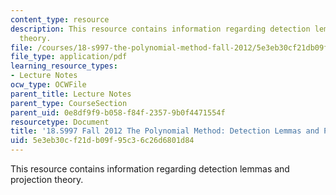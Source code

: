 ```yaml
---
content_type: resource
description: This resource contains information regarding detection lemmas and projection
  theory.
file: /courses/18-s997-the-polynomial-method-fall-2012/5e3eb30cf21db09f95c36c26d6801d84_MIT18_S997F12_lec22.pdf
file_type: application/pdf
learning_resource_types:
- Lecture Notes
ocw_type: OCWFile
parent_title: Lecture Notes
parent_type: CourseSection
parent_uid: 0e8df9f9-b058-f84f-2357-9b0f4471554f
resourcetype: Document
title: '18.S997 Fall 2012 The Polynomial Method: Detection Lemmas and Projection Theory'
uid: 5e3eb30c-f21d-b09f-95c3-6c26d6801d84
---
```

This resource contains information regarding detection lemmas and projection theory.

